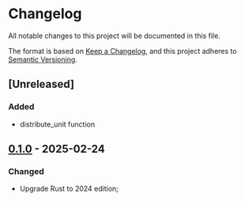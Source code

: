 # Changelog

All notable changes to this project will be documented in this file.

The format is based on [Keep a Changelog](https://keepachangelog.com/en/1.1.0/),
and this project adheres to [Semantic Versioning](https://semver.org/spec/v2.0.0.html).

## [Unreleased]

### Added

- distribute_unit function

## [0.1.0] - 2025-02-24

### Changed

- Upgrade Rust to 2024 edition;

[0.1.0]: https://github.com/InfiniTensor/mem-rearrange/releases/tag/v0.1.0
